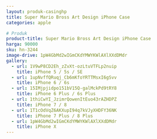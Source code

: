 ```yaml
---
layout: produk-casinghp
title: Super Mario Bross Art Design iPhone Case
categories: apple

# Produk
product-title: Super Mario Bross Art Design iPhone Case
harga: 90000
sku: hn-3244
image-drive: 1pW4GbMd2wIGmCKdYMWYKWlAXlXXdDMdr
gallery:
  - url: 1V9wP8CD2Eh_zZvXt-ozLtuVTFLp2nuip
    title: iPhone 5 / 5s / SE
  - url: 1upNvffQRuqj_Cb6mKfoYRTTMsxI6gSvv
    title: iPhone 6 / 6s
  - url: 15IMjpjidpo151bV15Q-galMckPd9tRY8
    title: iPhone 6 Plus / 6s Plus
  - url: 1thiCwYI_JzimrQowenItEuo43rAZHDPZ
    title: iPhone 7 / 8
  - url: 1T1cOdVqZ6AKXupI94q7kVJyXHDFY36NK
    title: iPhone 7 Plus / 8 Plus
  - url: 1pW4GbMd2wIGmCKdYMWYKWlAXlXXdDMdr
    title: iPhone X
---
```

